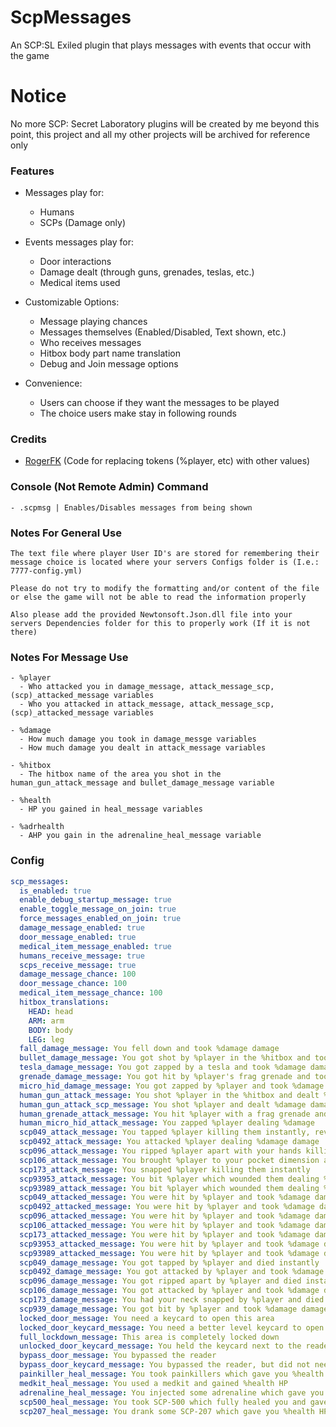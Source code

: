 # ScpMessages
An SCP:SL Exiled plugin that plays messages with events that occur with the game

# Notice
No more SCP: Secret Laboratory plugins will be created by me beyond this point, this project and all my other projects will be archived for reference only

### Features
- Messages play for: 
  - Humans
  - SCPs (Damage only)
  
- Events messages play for: 
  - Door interactions
  - Damage dealt (through guns, grenades, teslas, etc.)
  - Medical items used
  
- Customizable Options:
  - Message playing chances
  - Messages themselves (Enabled/Disabled, Text shown, etc.)
  - Who receives messages
  - Hitbox body part name translation
  - Debug and Join message options

- Convenience:
  - Users can choose if they want the messages to be played
  - The choice users make stay in following rounds

### Credits
- [RogerFK](https://github.com/RogerFK) (Code for replacing tokens (%player, etc) with other values)

### Console (Not Remote Admin) Command
```
- .scpmsg | Enables/Disables messages from being shown
```

### Notes For General Use
```
The text file where player User ID's are stored for remembering their message choice is located where your servers Configs folder is (I.e.: 7777-config.yml)

Please do not try to modify the formatting and/or content of the file or else the game will not be able to read the information properly

Also please add the provided Newtonsoft.Json.dll file into your servers Dependencies folder for this to properly work (If it is not there)
```

### Notes For Message Use
```
- %player
  - Who attacked you in damage_message, attack_message_scp, (scp)_attacked_message variables
  - Who you attacked in attack_message, attack_message_scp, (scp)_attacked_message variables
  
- %damage
  - How much damage you took in damage_messge variables
  - How much damage you dealt in attack_message variables

- %hitbox
  - The hitbox name of the area you shot in the human_gun_attack_message and bullet_damage_message variable
  
- %health
  - HP you gained in heal_message variables
  
- %adrhealth
  - AHP you gain in the adrenaline_heal_message variable
```

### Config
```yaml
scp_messages:
  is_enabled: true
  enable_debug_startup_message: true
  enable_toggle_message_on_join: true
  force_messages_enabled_on_join: true
  damage_message_enabled: true
  door_message_enabled: true
  medical_item_message_enabled: true
  humans_receive_message: true
  scps_receive_message: true
  damage_message_chance: 100
  door_message_chance: 100
  medical_item_message_chance: 100
  hitbox_translations:
    HEAD: head
    ARM: arm
    BODY: body
    LEG: leg
  fall_damage_message: You fell down and took %damage damage
  bullet_damage_message: You got shot by %player in the %hitbox and took %damage damage
  tesla_damage_message: You got zapped by a tesla and took %damage damage
  grenade_damage_message: You got hit by %player's frag grenade and took %damage damage
  micro_hid_damage_message: You got zapped by %player and took %damage
  human_gun_attack_message: You shot %player in the %hitbox and dealt %damage damage
  human_gun_attack_scp_message: You shot %player and dealt %damage damage
  human_grenade_attack_message: You hit %player with a frag grenade and dealt %damage damage
  human_micro_hid_attack_message: You zapped %player dealing %damage
  scp049_attack_message: You tapped %player killing them instantly, revive them as a zombie!
  scp0492_attack_message: You attacked %player dealing %damage damage
  scp096_attack_message: You ripped %player apart with your hands killing them instantly
  scp106_attack_message: You brought %player to your pocket dimension also dealing %damage damage
  scp173_attack_message: You snapped %player killing them instantly
  scp93953_attack_message: You bit %player which wounded them dealing %damage damage
  scp93989_attack_message: You bit %player which wounded them dealing %damage damage
  scp049_attacked_message: You were hit by %player and took %damage damage
  scp0492_attacked_message: You were hit by %player and took %damage damage
  scp096_attacked_message: You were hit by %player and took %damage damage
  scp106_attacked_message: You were hit by %player and took %damage damage
  scp173_attacked_message: You were hit by %player and took %damage damage
  scp93953_attacked_message: You were hit by %player and took %damage damage
  scp93989_attacked_message: You were hit by %player and took %damage damage
  scp049_damage_message: You got tapped by %player and died instantly
  scp0492_damage_message: You got attacked by %player and took %damage damage
  scp096_damage_message: You got ripped apart by %player and died instantly
  scp106_damage_message: You got attacked by %player and took %damage damage
  scp173_damage_message: You had your neck snapped by %player and died instantly
  scp939_damage_message: You got bit by %player and took %damage damage
  locked_door_message: You need a keycard to open this area
  locked_door_keycard_message: You need a better level keycard to open this area
  full_lockdown_message: This area is completely locked down
  unlocked_door_keycard_message: You held the keycard next to the reader
  bypass_door_message: You bypassed the reader
  bypass_door_keycard_message: You bypassed the reader, but did not need a keycard
  painkiller_heal_message: You took painkillers which gave you %health health and temporary HP regeneration
  medkit_heal_message: You used a medkit and gained %health HP
  adrenaline_heal_message: You injected some adrenaline which gave you %adrhealth AHP and temporary HP regeneration
  scp500_heal_message: You took SCP-500 which fully healed you and gave temporary health regeneration
  scp207_heal_message: You drank some SCP-207 which gave you %health HP, a speed boost, and infinite stamina. Watch your HP closely!
```
